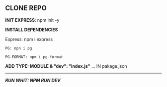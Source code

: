 **CLONE REPO**
-----------------------------
**INIT EXPRESS**: npm init -y

**INSTALL DEPENDENCIES**

  Express: npm i express

	PG: npn i pg

	PG-FORMAT: npm i pg-format

**ADD TYPE: MODULE & "dev": "index.js"** ... IN  pakage.json

-------------------------------------------

***RUN WHIT: NPM RUN DEV***
